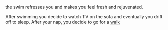 the swim refresses you and makes you feel fresh and rejuvenated.

After swimming you decide to watch TV on the sofa and eventually you drift off to sleep. After your nap,
you decide to go for a [walk](../Walk/walk.md)